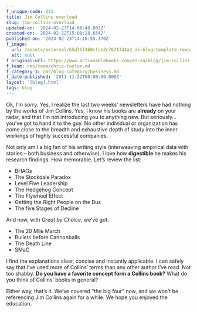```yaml
---
f_unique-code: 241
title: Jim Collins overload
slug: jim-collins-overload
updated-on: '2024-02-23T14:08:40.803Z'
created-on: '2024-02-22T15:08:28.654Z'
published-on: '2024-02-23T14:16:55.370Z'
f_image:
  url: /assets/external/65d75f468cfce2c76717d4a3_ab-blog-template_reward.jpeg
  alt: null
f_original-url: https://www.actionablebooks.com/en-ca/blog/jim-collins-overload/
f_team: cms/team/chris-taylor.md
f_category-3: cms/blog-category/business.md
f_date-published: '2011-11-22T00:00:00.000Z'
layout: '[blog].html'
tags: blog
---
```


Ok, I’m sorry. Yes, I realize the last two weeks’ newsletters have had nothing by the works of Jim Collins. Yes, I know his books are **already** on your radar, and that I’m not introducing you to anything new. But seriously… you’ve got to hand it to the guy. No other individual or organization has come close to the breadth and exhaustive depth of study into the inner workings of highly successful companies.

Not only am I a big fan of his writing style (interweaving empirical data with stories – both business and otherwise), I love how **digestible** he makes his research findings. How memorable. Let’s review the list:

*   BHAGs
*   The Stockdale Paradox
*   Level Five Leadership
*   The Hedgehog Concept
*   The Flywheel Effect
*   Getting the Right People on the Bus
*   The five Stages of Decline

And now, with _Great by Choice_, we’ve got:

*   The 20 Mile March
*   Bullets before Cannonballs
*   The Death Line
*   SMaC

I find the explanations clear, concise and instantly applicable. I can safely say that I’ve used more of Collins’ terms than any other author I’ve read. Not too shabby. **Do you have a favorite concept form a Collins book?** What do you think of Collins’ books in general?

Either way, that’s it. We’ve covered “the big four” now, and we won’t be referencing Jim Collins again for a while. We hope you enjoyed the education.
